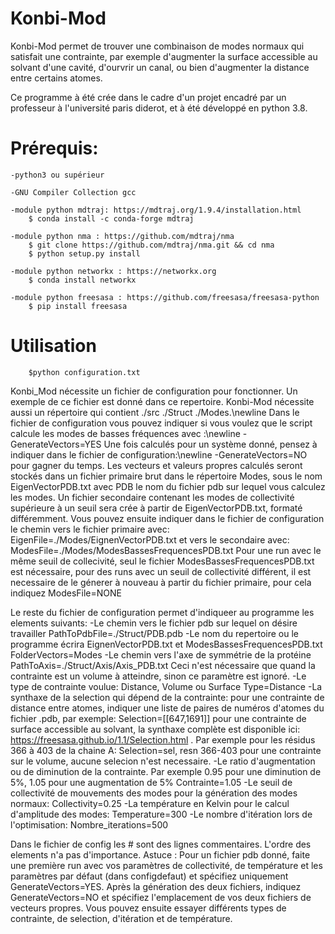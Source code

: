 # Konbi-Mod
Konbi-Mod permet de trouver une combinaison de modes normaux qui satisfait une contrainte, par exemple d'augmenter la surface accessible au solvant d'une cavité, d'ourvrir un canal, ou bien d'augmenter la distance entre certains atomes.

Ce programme à été crée dans le cadre d'un projet encadré par un professeur à l'université paris diderot, et à été développé en python 3.8.

# Prérequis:
	-python3 ou supérieur

	-GNU Compiler Collection gcc

	-module python mdtraj: https://mdtraj.org/1.9.4/installation.html
		$ conda install -c conda-forge mdtraj

	-module python nma : https://github.com/mdtraj/nma
		$ git clone https://github.com/mdtraj/nma.git && cd nma
		$ python setup.py install

	-module python networkx : https://networkx.org
		$ conda install networkx
	
	-module python freesasa : https://github.com/freesasa/freesasa-python
		$ pip install freesasa

# Utilisation

		$python configuration.txt

Konbi_Mod nécessite un fichier de configuration pour fonctionner. Un exemple de ce fichier est donné dans ce repertoire. Konbi-Mod nécessite aussi un répertoire qui contient ./src ./Struct ./Modes.\newline
Dans le fichier de configuration vous pouvez indiquer si vous voulez que le script calcule les modes de basses fréquences avec :\newline
		-GenerateVectors=YES
Une fois calculés pour un système donné, pensez à indiquer dans le fichier de configuration:\newline
		-GenerateVectors=NO
pour gagner du temps.
Les vecteurs et valeurs propres calculés seront stockés dans un fichier primaire brut dans le répertoire Modes, sous le nom EigenVectorPDB.txt avec PDB le nom du fichier pdb sur lequel vous calculez les modes. Un fichier secondaire contenant les modes de collectivité supérieure à un seuil sera crée à partir de EigenVectorPDB.txt, formaté différemment.
Vous pouvez ensuite indiquer dans le fichier de configuration le chemin vers le fichier primaire avec:
		EigenFile=./Modes/EignenVectorPDB.txt
et vers le secondaire avec:
		ModesFile=./Modes/ModesBassesFrequencesPDB.txt
Pour une run avec le même seuil de collecivité, seul le fichier ModesBassesFrequencesPDB.txt est nécessaire, pour des runs avec un seuil de collectivité différent, il est necessaire de le génerer à nouveau à partir du fichier primaire, pour cela indiquez 
		ModesFile=NONE

Le reste du fichier de configuration permet d'indiqueer au programme les elements suivants:
	-Le chemin vers le fichier pdb sur lequel on désire travailler
		PathToPdbFile=./Struct/PDB.pdb
	-Le nom du repertoire ou le programme écrira EignenVectorPDB.txt et ModesBassesFrequencesPDB.txt
		FolderVectors=Modes
	-Le chemin vers l'axe de symmétrie de la protéine
		PathToAxis=./Struct/Axis/Axis_PDB.txt
Ceci n'est nécessaire que quand la contrainte est un volume à atteindre, sinon ce paramètre est ignoré.
	-Le type de contrainte voulue: Distance, Volume ou Surface
		Type=Distance
	-La synthaxe de la selection qui dépend de la contrainte: pour une contrainte de distance entre atomes, indiquer une liste de paires de numéros d'atomes du fichier .pdb, par exemple:
		Selection=[[647,1691]]
pour une contrainte de surface accessible au solvant, la synthaxe complète est disponible ici: https://freesasa.github.io/1.1/Selection.html . Par exemple pour les résidus 366 à 403 de la chaine A:
		Selection=sel, resn 366-403
pour une contrainte sur le volume, aucune selecion n'est necessaire.
	-Le ratio d'augmentation ou de diminution de la contrainte. Par exemple 0.95 pour une diminution de 5%, 1.05 pour une augmentation de 5%
		Contrainte=1.05
	-Le seuil de collectivité de mouvements des modes pour la génération des modes normaux:
		Collectivity=0.25
	-La température en Kelvin pour le calcul d'amplitude des modes:
		Temperature=300
	-Le nombre d'itération lors de l'optimisation:
		Nombre_iterations=500

Dans le fichier de config les # sont des lignes commentaires. L'ordre des elements n'a pas d'importance.
Astuce : Pour un fichier pdb donné, faite une première run avec vos paramètres de collectivité, de température et les paramètres par défaut (dans configdefaut) et spécifiez uniquement GenerateVectors=YES. Après la génération des deux fichiers, indiquez GenerateVectors=NO et spécifiez l'emplacement de vos deux fichiers de vecteurs propres. Vous pouvez ensuite essayer différents types de contrainte, de selection, d'itération et de température.
